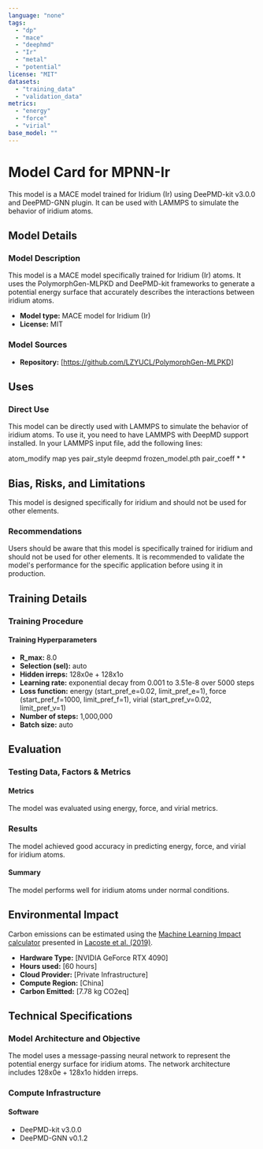 ```yaml
---
language: "none"
tags:
  - "dp"
  - "mace"
  - "deephmd"
  - "Ir"
  - "metal"
  - "potential"
license: "MIT"
datasets:
  - "training_data"
  - "validation_data"
metrics:
  - "energy"
  - "force"
  - "virial"
base_model: ""
---
```


# Model Card for MPNN-Ir

This model is a MACE model trained for Iridium (Ir) using DeePMD-kit v3.0.0 and DeePMD-GNN plugin. It can be used with LAMMPS to simulate the behavior of iridium atoms.

## Model Details

### Model Description

This model is a MACE model specifically trained for Iridium (Ir) atoms. It uses the PolymorphGen-MLPKD and DeePMD-kit frameworks to generate a potential energy surface that accurately describes the interactions between iridium atoms.

- **Model type:** MACE model for Iridium (Ir)
- **License:** MIT

### Model Sources

- **Repository:** [https://github.com/LZYUCL/PolymorphGen-MLPKD]

## Uses

### Direct Use

This model can be directly used with LAMMPS to simulate the behavior of iridium atoms. To use it, you need to have LAMMPS with DeepMD support installed. In your LAMMPS input file, add the following lines:

atom_modify map yes
pair_style deepmd frozen_model.pth
pair_coeff * *


## Bias, Risks, and Limitations

This model is designed specifically for iridium and should not be used for other elements.

### Recommendations

Users should be aware that this model is specifically trained for iridium and should not be used for other elements. It is recommended to validate the model's performance for the specific application before using it in production.

## Training Details

### Training Procedure

#### Training Hyperparameters

- **R_max:** 8.0
- **Selection (sel):** auto
- **Hidden irreps:** 128x0e + 128x1o
- **Learning rate:** exponential decay from 0.001 to 3.51e-8 over 5000 steps
- **Loss function:** energy (start_pref_e=0.02, limit_pref_e=1), force (start_pref_f=1000, limit_pref_f=1), virial (start_pref_v=0.02, limit_pref_v=1)
- **Number of steps:** 1,000,000
- **Batch size:** auto

## Evaluation

### Testing Data, Factors & Metrics

#### Metrics

The model was evaluated using energy, force, and virial metrics.

### Results

The model achieved good accuracy in predicting energy, force, and virial for iridium atoms.

#### Summary

The model performs well for iridium atoms under normal conditions.

## Environmental Impact

Carbon emissions can be estimated using the [Machine Learning Impact calculator](https://mlco2.github.io/impact#compute) presented in [Lacoste et al. (2019)](https://arxiv.org/abs/1910.09700).

- **Hardware Type:** [NVIDIA GeForce RTX 4090]
- **Hours used:** [60 hours]
- **Cloud Provider:** [Private Infrastructure]
- **Compute Region:** [China]
- **Carbon Emitted:** [7.78 kg CO2eq]

## Technical Specifications

### Model Architecture and Objective

The model uses a message-passing neural network to represent the potential energy surface for iridium atoms. The network architecture includes 128x0e + 128x1o hidden irreps.

### Compute Infrastructure

#### Software

- DeePMD-kit v3.0.0
- DeePMD-GNN v0.1.2
